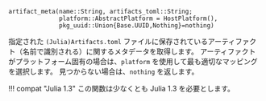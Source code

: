 ```
artifact_meta(name::String, artifacts_toml::String;
              platform::AbstractPlatform = HostPlatform(),
              pkg_uuid::Union{Base.UUID,Nothing}=nothing)
```

指定された `(Julia)Artifacts.toml` ファイルに保存されているアーティファクト（名前で識別される）に関するメタデータを取得します。 アーティファクトがプラットフォーム固有の場合は、`platform` を使用して最も適切なマッピングを選択します。 見つからない場合は、`nothing` を返します。

!!! compat "Julia 1.3"
    この関数は少なくとも Julia 1.3 を必要とします。

